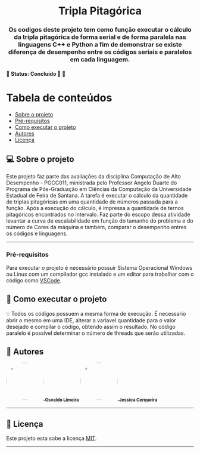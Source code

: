 <h1 align="center">
     <a> Tripla Pitagórica </a>
</h1>

<h3 align="center">
    Os codigos deste projeto tem como função executar o cálculo da tripla pitagórica de forma serial e de forma paralela nas linguagens C++ e Python a fim de demonstrar se existe diferença de desempenho entre os códigos seriais e paralelos em cada linguagem.
</h3>

<h4 align="left">
	🚧   Status: Concluído 🚀 🚧
</h4>

Tabela de conteúdos
=================
<!--ts-->
   * [Sobre o projeto](#-sobre-o-projeto)
   * [Pré-requisitos](#pré-requisitos)
   * [Como executar o projeto](#-como-executar-o-projeto)
   * [Autores](#-autores)
   * [Licença](#user-content--licença)
<!--te-->


## 💻 Sobre o projeto

Este projeto faz parte das avaliações da disciplina Computação de Alto Desempenho - PGCC011, ministrada pelo Professor Angelo Duarte do Programa de Pós-Graduação em Ciências da Computação da Universidade Estadual de Feira de Santana.
A tarefa é executar o cálculo da quantidade de triplas pitagóricas em uma quantidade de números passada para a função. Após a execução do cálculo, é impressa a quantidade de ternos pitagóricos encontrados no intervalo.
Faz parte do escopo dessa atividade levantar a curva de escalabilidade em função do tamanho do problema e do número de Cores da máquina e também, comparar o desempenho entres os códigos e linguagens.

---


### Pré-requisitos

Para executar o projeto é necessário possuir Sistema Operacional Windows ou Linux com um compilador gcc instalado e um editor para trabalhar com o código como [VSCode](https://code.visualstudio.com/).


## 🚀 Como executar o projeto


💡 Todos os códigos possuem a mesma forma de execução. É necessario abrir o mesmo em uma IDE, alterar a variavel quantidade para o valor desejado e compilar o código, obtendo assim o resultado. No código paralelo é possível determinar o número de threads que serão utilizadas.

## 🦸 Autores

<a href="https://github.com/osvaldolimeirasantos">
 <img style="border-radius: 50%;" src="https://avatars.githubusercontent.com/u/91644823?v=4" width="100px;" alt=""/>
 <sub><b>Osvaldo Limeira</b></sub></a> <a href="https://github.com/osvaldolimeirasantos" title="Rocketseat"></a>


<a href="https://github.com/jessicagreig1">
 <img style="border-radius: 50%;" src="https://avatars.githubusercontent.com/u/34080482?v=4" width="100px;" alt=""/>
 <sub><b>Jessica Cerqueira </b></sub></a> <a href="https://github.com/jessicagreig1" title="Rocketseat"></a>
 <br />


 

---

## 📝 Licença

Este projeto esta sobe a licença [MIT](./LICENSE).

---
